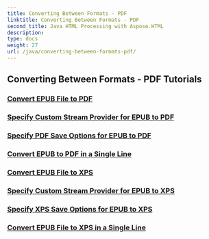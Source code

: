 ```yaml
---
title: Converting Between Formats - PDF
linktitle: Converting Between Formats - PDF
second_title: Java HTML Processing with Aspose.HTML
description: 
type: docs
weight: 27
url: /java/converting-between-formats-pdf/
---
```


## Converting Between Formats - PDF Tutorials
### [Convert EPUB File to PDF](./convert-epub-to-pdf/)
### [Specify Custom Stream Provider for EPUB to PDF](./custom-stream-provider-epub-to-pdf/)
### [Specify PDF Save Options for EPUB to PDF](./pdf-save-options-epub-to-pdf/)
### [Convert EPUB to PDF in a Single Line](./convert-epub-to-pdf-in-single-line/)
### [Convert EPUB File to XPS](./convert-epub-to-xps/)
### [Specify Custom Stream Provider for EPUB to XPS](./custom-stream-provider-epub-to-xps/)
### [Specify XPS Save Options for EPUB to XPS](./xps-save-options-epub-to-xps/)
### [Convert EPUB File to XPS in a Single Line](./convert-epub-to-xps-in-single-line/)